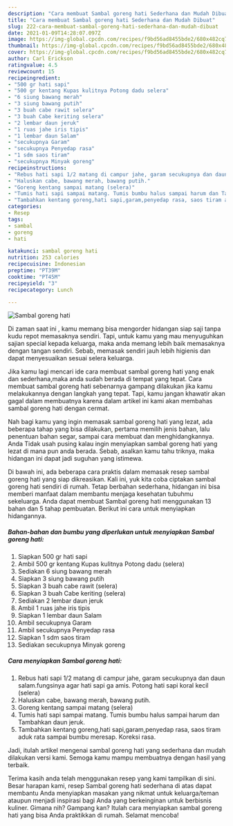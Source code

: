 ```yaml
---
description: "Cara membuat Sambal goreng hati Sederhana dan Mudah Dibuat"
title: "Cara membuat Sambal goreng hati Sederhana dan Mudah Dibuat"
slug: 222-cara-membuat-sambal-goreng-hati-sederhana-dan-mudah-dibuat
date: 2021-01-09T14:28:07.097Z
image: https://img-global.cpcdn.com/recipes/f9bd56ad8455bde2/680x482cq70/sambal-goreng-hati-foto-resep-utama.jpg
thumbnail: https://img-global.cpcdn.com/recipes/f9bd56ad8455bde2/680x482cq70/sambal-goreng-hati-foto-resep-utama.jpg
cover: https://img-global.cpcdn.com/recipes/f9bd56ad8455bde2/680x482cq70/sambal-goreng-hati-foto-resep-utama.jpg
author: Carl Erickson
ratingvalue: 4.5
reviewcount: 15
recipeingredient:
- "500 gr hati sapi"
- "500 gr kentang Kupas kulitnya Potong dadu selera"
- "6 siung bawang merah"
- "3 siung bawang putih"
- "3 buah cabe rawit selera"
- "3 buah Cabe keriting selera"
- "2 lembar daun jeruk"
- "1 ruas jahe iris tipis"
- "1 lembar daun Salam"
- "secukupnya Garam"
- "secukupnya Penyedap rasa"
- "1 sdm saos tiram"
- "secukupnya Minyak goreng"
recipeinstructions:
- "Rebus hati sapi 1/2 matang di campur jahe, garam secukupnya dan daun salam.fungsinya agar hati sapi ga amis. Potong hati sapi koral kecil (selera)"
- "Haluskan cabe, bawang merah, bawang putih."
- "Goreng kentang sampai matang (selera)"
- "Tumis hati sapi sampai matang. Tumis bumbu halus sampai harum dan Tambahkan daun jeruk."
- "Tambahkan kentang goreng,hati sapi,garam,penyedap rasa, saos tiram aduk rata sampai bumbu meresap. Koreksi rasa."
categories:
- Resep
tags:
- sambal
- goreng
- hati

katakunci: sambal goreng hati 
nutrition: 253 calories
recipecuisine: Indonesian
preptime: "PT39M"
cooktime: "PT45M"
recipeyield: "3"
recipecategory: Lunch

---
```



![Sambal goreng hati](https://img-global.cpcdn.com/recipes/f9bd56ad8455bde2/680x482cq70/sambal-goreng-hati-foto-resep-utama.jpg)

Di zaman  saat ini , kamu memang bisa mengorder hidangan siap saji tanpa kudu repot memasaknya sendiri. Tapi, untuk kamu yang mau menyuguhkan sajian special kepada keluarga, maka anda memang lebih baik memasaknya dengan tangan sendiri. Sebab, memasak sendiri jauh lebih higienis dan dapat menyesuaikan sesuai selera keluarga.

Jika kamu lagi mencari ide cara membuat sambal goreng hati yang enak dan sederhana,maka anda sudah berada di tempat yang tepat. Cara membuat sambal goreng hati  sebenarnya gampang dilakukan jika kamu melakukannya dengan langkah yang tepat. Tapi, kamu jangan khawatir akan gagal dalam membuatnya 
karena dalam artikel ini kami akan membahas sambal goreng hati dengan cermat.  



Nah bagi kamu yang ingin memasak sambal goreng hati yang lezat, ada beberapa tahap yang bisa dilakukan, pertama memilih jenis bahan, lalu penentuan bahan segar, sampai cara membuat dan menghidangkannya. Anda Tidak usah pusing kalau ingin menyiapkan sambal goreng hati yang lezat di mana pun anda berada. Sebab, asalkan kamu  tahu triknya, maka hidangan ini dapat jadi suguhan yang istimewa.

Di bawah ini, ada beberapa cara praktis  dalam memasak resep sambal goreng hati yang siap dikreasikan. Kali ini, yuk kita coba ciptakan sambal goreng hati sendiri di rumah. Tetap berbahan sederhana, hidangan ini bisa memberi manfaat dalam membantu menjaga kesehatan tubuhmu sekeluarga. Anda dapat membuat Sambal goreng hati menggunakan 13 bahan dan 5 tahap pembuatan. Berikut ini cara untuk menyiapkan hidangannya.

<!--inarticleads1-->

##### Bahan-bahan dan bumbu yang diperlukan untuk menyiapkan Sambal goreng hati:

1. Siapkan 500 gr hati sapi
1. Ambil 500 gr kentang Kupas kulitnya Potong dadu (selera)
1. Sediakan 6 siung bawang merah
1. Siapkan 3 siung bawang putih
1. Siapkan 3 buah cabe rawit (selera)
1. Siapkan 3 buah Cabe keriting (selera)
1. Sediakan 2 lembar daun jeruk
1. Ambil 1 ruas jahe iris tipis
1. Siapkan 1 lembar daun Salam
1. Ambil secukupnya Garam
1. Ambil secukupnya Penyedap rasa
1. Siapkan 1 sdm saos tiram
1. Sediakan secukupnya Minyak goreng




<!--inarticleads2-->

##### Cara menyiapkan Sambal goreng hati:

1. Rebus hati sapi 1/2 matang di campur jahe, garam secukupnya dan daun salam.fungsinya agar hati sapi ga amis. Potong hati sapi koral kecil (selera)
1. Haluskan cabe, bawang merah, bawang putih.
1. Goreng kentang sampai matang (selera)
1. Tumis hati sapi sampai matang. Tumis bumbu halus sampai harum dan Tambahkan daun jeruk.
1. Tambahkan kentang goreng,hati sapi,garam,penyedap rasa, saos tiram aduk rata sampai bumbu meresap. Koreksi rasa.




Jadi, itulah artikel mengenai  sambal goreng hati  yang sederhana dan mudah dilakukan versi kami. Semoga kamu mampu membuatnya dengan hasil yang terbaik. 

Terima kasih anda telah menggunakan resep yang kami tampilkan di sini. Besar harapan kami, resep  Sambal goreng hati sederhana di atas dapat membantu Anda menyiapkan masakan yang nikmat untuk keluarga/teman ataupun menjadi inspirasi bagi Anda yang berkeinginan untuk berbisnis kuliner. Gimana nih? Gampang kan? Itulah cara menyiapkan sambal goreng hati yang bisa Anda praktikkan di rumah. Selamat mencoba!

